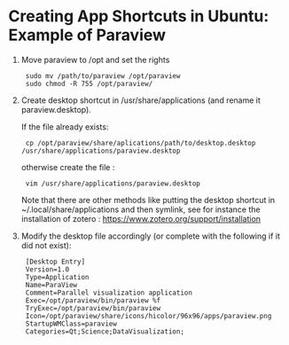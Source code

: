 # Creating App Shortcuts in Ubuntu: Example of Paraview

1. Move paraview to /opt and set the rights

        sudo mv /path/to/paraview /opt/paraview
        sudo chmod -R 755 /opt/paraview/

2. Create desktop shortcut in /usr/share/applications (and rename it paraview.desktop).

    If the file already exists:
    
        cp /opt/paraview/share/aplications/path/to/desktop.desktop /usr/share/applications/paraview.desktop
        
    otherwise create the file : 
    
        vim /usr/share/applications/paraview.desktop

   Note that there are other methods like putting the desktop shortcut in ~/.local/share/applications and then symlink, see for instance the installation of zotero : https://www.zotero.org/support/installation 

4. Modify the desktop file accordingly (or complete with the following if it did not exist):

        [Desktop Entry]
        Version=1.0
        Type=Application
        Name=ParaView
        Comment=Parallel visualization application
        Exec=/opt/paraview/bin/paraview %f
        TryExec=/opt/paraview/bin/paraview
        Icon=/opt/paraview/share/icons/hicolor/96x96/apps/paraview.png
        StartupWMClass=paraview
        Categories=Qt;Science;DataVisualization;
